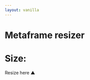```yaml
---
layout: vanilla
---
```


<head>
<link rel="stylesheet" href="{{site.data.urls.bulma}}">
<link rel="stylesheet" href="css/styles.css">

<script src="{{site.baseurl}}{{site.data.urls-internal.metapage_library_path}}"></script>
</head>

<body>

<div class="horizontal">
	<h1>Metaframe resizer</h1>
	<h1 id="size-display">Size:</h1>
</div>

<div class="iframe-wrapper-container" >
	<div id="iframe-wrapper" class="iframe-wrapper" ></div>
</div>

<div  class="horizontal-reverse" >
	<div id="resize-here">
		<span  class="has-text-info is-size-7">Resize here ▲</span>
	</div>
</div>


</body>

<script src="index.js"></script>

